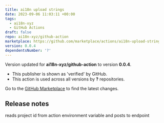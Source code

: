 ```yaml
---
title: ai18n upload strings
date: 2023-09-06 11:03:11 +00:00
tags:
  - ai18n-xyz
  - GitHub Actions
draft: false
repo: ai18n-xyz/github-action
marketplace: https://github.com/marketplace/actions/ai18n-upload-strings
version: 0.0.4
dependentsNumber: '?'
---
```



Version updated for **ai18n-xyz/github-action** to version **0.0.4**.
- This publisher is shown as 'verified' by GitHub.
- This action is used across all versions by **?** repositories.

Go to the [GitHub Marketplace](https://github.com/marketplace/actions/ai18n-upload-strings) to find the latest changes.

## Release notes

reads project id from action environment variable and posts to endpoint
